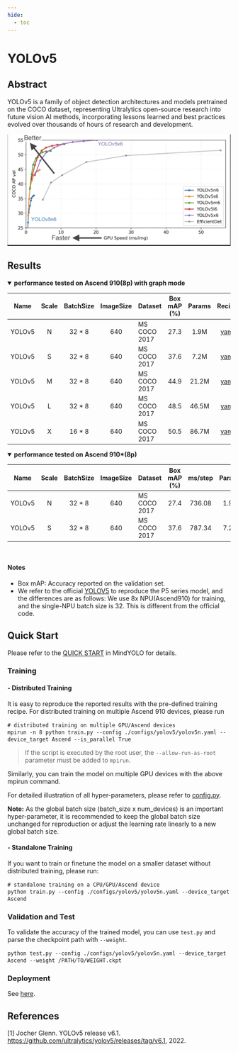 ```yaml
---
hide:
  - toc
---
```


# YOLOv5

## Abstract
YOLOv5 is a family of object detection architectures and models pretrained on the COCO dataset, representing Ultralytics open-source research into future vision AI methods, incorporating lessons learned and best practices evolved over thousands of hours of research and development.
<div align=center>
<img src="https://raw.githubusercontent.com/zhanghuiyao/pics/main/mindyolo20230407113509.png"/>
</div>

## Results

<details open markdown>
<summary><b>performance tested on Ascend 910(8p) with graph mode</b></summary>

| Name   |        Scale       | BatchSize | ImageSize | Dataset      | Box mAP (%) | Params |                Recipe                        | Download                                                                                                             |
|--------|        :---:       |   :---:   |   :---:   |--------------|    :---:    |  :---: |                :---:                         |        :---:       |
| YOLOv5 | N                  |  32 * 8   |    640    | MS COCO 2017 |    27.3     | 1.9M   | [yaml](https://github.com/mindspore-lab/mindyolo/blob/master/configs/yolov5/yolov5n.yaml)        | [weights](https://download.mindspore.cn/toolkits/mindyolo/yolov5/yolov5n_300e_mAP273-9b16bd7b.ckpt)                  |
| YOLOv5 | S                  |  32 * 8   |    640    | MS COCO 2017 |    37.6     | 7.2M   | [yaml](https://github.com/mindspore-lab/mindyolo/blob/master/configs/yolov5/yolov5s.yaml)        | [weights](https://download.mindspore.cn/toolkits/mindyolo/yolov5/yolov5s_300e_mAP376-860bcf3b.ckpt)                  |
| YOLOv5 | M                  |  32 * 8   |    640    | MS COCO 2017 |    44.9     | 21.2M  | [yaml](https://github.com/mindspore-lab/mindyolo/blob/master/configs/yolov5/yolov5m.yaml)        | [weights](https://download.mindspore.cn/toolkits/mindyolo/yolov5/yolov5m_300e_mAP449-e7bbf695.ckpt)                  |
| YOLOv5 | L                  |  32 * 8   |    640    | MS COCO 2017 |    48.5     | 46.5M  | [yaml](https://github.com/mindspore-lab/mindyolo/blob/master/configs/yolov5/yolov5l.yaml)        | [weights](https://download.mindspore.cn/toolkits/mindyolo/yolov5/yolov5l_300e_mAP485-a28bce73.ckpt)                  |
| YOLOv5 | X                  |  16 * 8   |    640    | MS COCO 2017 |    50.5     | 86.7M  | [yaml](https://github.com/mindspore-lab/mindyolo/blob/master/configs/yolov5/yolov5x.yaml)        | [weights](https://download.mindspore.cn/toolkits/mindyolo/yolov5/yolov5x_300e_mAP505-97d36ddc.ckpt)                  |
</details>

<details open markdown>
<summary><b>performance tested on Ascend 910*(8p)</b></summary>

| Name   |        Scale       | BatchSize | ImageSize | Dataset      | Box mAP (%) | ms/step | Params |                Recipe                        | Download                                                                                                             |
|--------|        :---:       |   :---:   |   :---:   |--------------|    :---:    |  :---:  |  :---: |                :---:                         |        :---:       |
| YOLOv5 | N                  |  32 * 8   |    640    | MS COCO 2017 |     27.4    | 736.08  | 1.9M   | [yaml](https://github.com/mindspore-lab/mindyolo/blob/master/configs/yolov5/yolov5n.yaml)        | [weights](https://download-mindspore.osinfra.cn/toolkits/mindyolo/yolov5/yolov5n_300e_mAP273-bedf9a93-910v2.ckpt)                  |
| YOLOv5 | S                  |  32 * 8   |    640    | MS COCO 2017 |     37.6    | 787.34  | 7.2M   | [yaml](https://github.com/mindspore-lab/mindyolo/blob/master/configs/yolov5/yolov5s.yaml)        | [weights](https://download-mindspore.osinfra.cn/toolkits/mindyolo/yolov5/yolov5s_300e_mAP376-df4a45b6-910v2.ckpt)                  |
</details>

<br>

#### Notes

- Box mAP: Accuracy reported on the validation set.
- We refer to the official [YOLOV5](https://github.com/ultralytics/yolov5) to reproduce the P5 series model, and the differences are as follows: We use 8x NPU(Ascend910) for training, and the single-NPU batch size is 32. This is different from the official code.

## Quick Start

Please refer to the [QUICK START](../tutorials/quick_start.md) in MindYOLO for details.

### Training



#### - Distributed Training

It is easy to reproduce the reported results with the pre-defined training recipe. For distributed training on multiple Ascend 910 devices, please run
```shell
# distributed training on multiple GPU/Ascend devices
mpirun -n 8 python train.py --config ./configs/yolov5/yolov5n.yaml --device_target Ascend --is_parallel True
```
> If the script is executed by the root user, the `--allow-run-as-root` parameter must be added to `mpirun`.

Similarly, you can train the model on multiple GPU devices with the above mpirun command.

For detailed illustration of all hyper-parameters, please refer to [config.py](https://github.com/mindspore-lab/mindyolo/blob/master/mindyolo/utils/config.py).

**Note:**  As the global batch size  (batch_size x num_devices) is an important hyper-parameter, it is recommended to keep the global batch size unchanged for reproduction or adjust the learning rate linearly to a new global batch size.

#### - Standalone Training

If you want to train or finetune the model on a smaller dataset without distributed training, please run:

```shell
# standalone training on a CPU/GPU/Ascend device
python train.py --config ./configs/yolov5/yolov5n.yaml --device_target Ascend
```



### Validation and Test

To validate the accuracy of the trained model, you can use `test.py` and parse the checkpoint path with `--weight`.

```
python test.py --config ./configs/yolov5/yolov5n.yaml --device_target Ascend --weight /PATH/TO/WEIGHT.ckpt
```

### Deployment

See [here](../tutorials/deployment.md).

## References

<!--- Guideline: Citation format should follow GB/T 7714. -->
[1] Jocher Glenn. YOLOv5 release v6.1. https://github.com/ultralytics/yolov5/releases/tag/v6.1, 2022.
